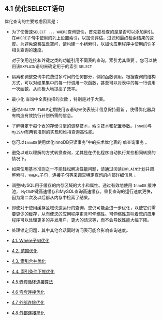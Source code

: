 ## 4.1 优化SELECT语句

优化查询的主要考虑因素是：

- 为了使慢速`SELECT ... WHERE`查询更快，首先要检查的是是否可以添加索引。在`WHERE`子句中使用的列上设置索引，以加快评估，过滤和最终检索结果的速度。为避免浪费磁盘空间，请构建一小组索引，以加快应用程序中使用的许多相关查询的速度。

  对于使用连接和外键之类的功能引用不同表的查询，索引尤其重要 。您可以使用该`EXPLAIN`语句来确定用于的索引 `SELECT`

- 隔离和调整查询中花费过多时间的任何部分，例如函数调用。根据查询的结构方式，可以对结果集中的每一行调用一次函数，甚至可以对表中的每一行调用一次函数，从而极大地提高了效率。

- 最小化 查询中全表扫描的次数 ，特别是对于大表。

- 通过`ANALYZE TABLE`定期使用该语句来使表统计信息保持最新 ，使得优化器具有构造有效执行计划所需的信息。

- 了解特定于每个表的存储引擎的调整技术，索引技术和配置参数。`InnoDB`与 `MyISAM`有两套准则的实现和维持查询高性能。

- 您可以`InnoDB`使用优化InnoDB只读事务”中的技术优化表的 单查询事务 。

- 避免以难以理解的方式转换查询，尤其是在优化程序自动执行某些相同转换的情况下。

- 如果使用基本准则之一不能轻松解决性能问题，请通过阅读`EXPLAIN`计划并调整索引，`WHERE`子句，连接子句等来调查特定查询的内部详细信息 。

- 调整MySQL用于缓存的内存区域的大小和属性。通过有效地使用 `InnoDB` 缓冲池， `MyISAM`键高速缓存和MySQL查询高速缓存，重复查询的运行速度更快，因为第二次及以后都从内存中检索了结果。

- 即使对于使用缓存区域快速运行的查询，您仍可能会进一步优化，以使它们需要更少的缓存，从而使您的应用程序更具可伸缩性。可伸缩性意味着您的应用程序可以处理更多的并发用户，更大的请求等，而不会导致性能大幅下降。

- 处理锁定问题，其中其他会话同时访问表可能会影响查询速度。


- [4.1. Where子句优化](WHERE子句优化.md)
- [4.2. 范围优化](范围优化.md)
- [4.3. 索引合并优化](索引合并优化.md)
- [4.4. 索引条件下推优化](索引条件下推优化.md)
- [4.5 嵌套循环连接算法](嵌套循环连接算法.md)
- [4.6 嵌套连接优化](嵌套连接接优化.md)
- [4.7 外部连接优化](外部连接优化.md)
- [4.8 外部连接简化](外部连接简化.md)